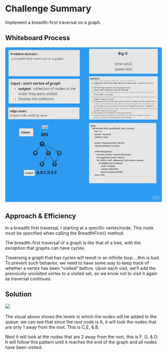 # Challenge Summary
<!-- Description of the challenge -->
 Implement a breadth-first traversal on a graph.


## Whiteboard Process
<!-- Embedded whiteboard image -->
<img src="CC36.jpg">


## Approach & Efficiency
In a breadth first traversal, I starting at a specific vertex/node. This node must be specified when calling the BreadthFirst() method.

 The breadth-first traversal of a graph is like that of a tree, with the exception that graphs can have cycles. 
 
 Traversing a graph that has cycles will result in an infinite loop….this is bad. To prevent such behavior, we need to have some way to keep track of whether a vertex has been “visited” before. Upon each visit, we’ll add the previously-unvisited vertex to a visited set, so we know not to visit it again as traversal continues.
<!-- What approach did you take? Why? What is the Big O space/time for this approach? -->

## Solution
<!-- Show how to run your code, and examples of it in action -->
<img src= "https://codefellows.github.io/common_curriculum/data_structures_and_algorithms/Code_401/class-35/resources/assets/BreadthFirst.PNG">

The visual above shows the levels in which the nodes will be added to the queue. we can see that since the root node is A, it will look the nodes that are only 1 away from the root. This is C,E, & B.

Next it will look at the nodes that are 2 away from the root, this is F, G, & D. It will follow this pattern until it reaches the end of the graph and all nodes have been visited.
